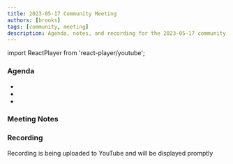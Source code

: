 ```yaml
---
title: 2023-05-17 Community Meeting
authors: [brooks]
tags: [community, meeting]
description: Agenda, notes, and recording for the 2023-05-17 community meeting
---
```


import ReactPlayer from 'react-player/youtube';

### Agenda

- 
- 
- 

<!--truncate-->

### Meeting Notes

### Recording

Recording is being uploaded to YouTube and will be displayed promptly